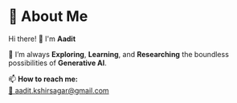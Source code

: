 # 💫 About Me

Hi there! 👋 I'm **Aadit**  

🌟 I’m always **Exploring**, **Learning**, and **Researching** the boundless possibilities of **Generative AI**.  

📫 **How to reach me:**  
[📧 aadit.kshirsagar@gmail.com](mailto:aadit.kshirsagar@gmail.com)  

 
